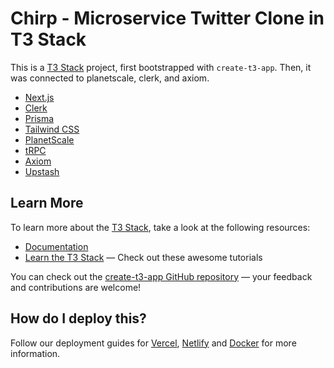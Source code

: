 # Chirp - Microservice Twitter Clone in T3 Stack

This is a [T3 Stack](https://create.t3.gg/) project, first bootstrapped with `create-t3-app`. Then, it was connected to planetscale, clerk, and axiom.

-   [Next.js](https://nextjs.org)
-   [Clerk](https://clerk.com/)
-   [Prisma](https://prisma.io)
-   [Tailwind CSS](https://tailwindcss.com)
-   [PlanetScale](https://app.planetscale.com/)
-   [tRPC](https://trpc.io)
-   [Axiom](https://axiom.co/)
-   [Upstash](https://upstash.com/)

## Learn More

To learn more about the [T3 Stack](https://create.t3.gg/), take a look at the following resources:

-   [Documentation](https://create.t3.gg/)
-   [Learn the T3 Stack](https://create.t3.gg/en/faq#what-learning-resources-are-currently-available) — Check out these awesome tutorials

You can check out the [create-t3-app GitHub repository](https://github.com/t3-oss/create-t3-app) — your feedback and contributions are welcome!

## How do I deploy this?

Follow our deployment guides for [Vercel](https://create.t3.gg/en/deployment/vercel), [Netlify](https://create.t3.gg/en/deployment/netlify) and [Docker](https://create.t3.gg/en/deployment/docker) for more information.
